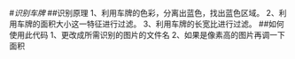 #*识别车牌*
##识别原理
1、利用车牌的色彩，分离出蓝色，找出蓝色区域。
2、利用车牌的面积大小这一特征进行过滤。
3、利用车牌的长宽比进行过滤。
##如何使用此代码
1、更改成所需识别的图片的文件名
2、如果是像素高的图片再调一下面积
